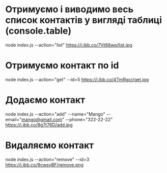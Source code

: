 # Отримуємо і виводимо весь список контактів у вигляді таблиці (console.table)
node index.js --action="list"
https://i.ibb.co/7Vt88wq/list.jpg

# Отримуємо контакт по id
node index.js --action="get" --id=5
https://i.ibb.co/4TmRgcr/get.jpg

# Додаємо контакт
node index.js --action="add" --name="Mango" --email="mango@gmail.com" --phone="322-22-22"
https://i.ibb.co/8g7t76D/add.jpg

# Видаляємо контакт
node index.js --action="remove" --id=3
https://i.ibb.co/9cwsyBF/remove.png